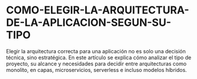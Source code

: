 # COMO-ELEGIR-LA-ARQUITECTURA-DE-LA-APLICACION-SEGUN-SU-TIPO
Elegir la arquitectura correcta para una aplicación no es solo una decisión técnica, sino estratégica. En este artículo se explica cómo analizar el tipo de proyecto, su alcance y necesidades para decidir entre arquitecturas como monolito, en capas, microservicios, serverless e incluso modelos híbridos.  

